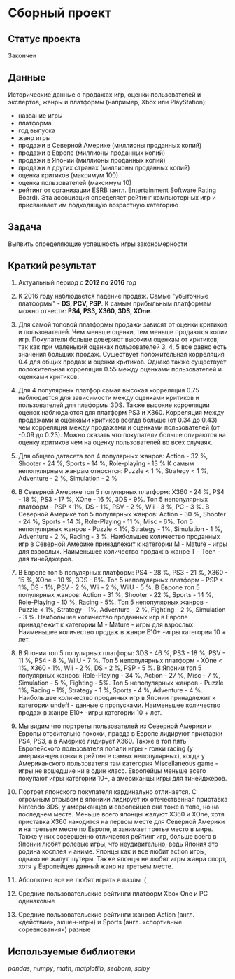# Сборный проект

## Статус проекта
Закончен

## Данные

Исторические данные о продажах игр, оценки пользователей и экспертов, жанры и платформы (например, Xbox или PlayStation):
- название игры
- платформа
- год выпуска
- жанр игры
- продажи в Северной Америке (миллионы проданных копий)
- продажи в Европе (миллионы проданных копий)
- продажи в Японии (миллионы проданных копий)
- продажи в других странах (миллионы проданных копий)
- оценка критиков (максимум 100)
- оценка пользователей (максимум 10)
- рейтинг от организации ESRB (англ. Entertainment Software Rating Board). Эта ассоциация определяет рейтинг компьютерных игр и присваивает им подходящую возрастную категорию

## Задача

Выявить определяющие успешность игры закономерности

## Краткий результат

1. Актуальный период с **2012 по 2016** год

2. К 2016 году наблюдается падение продаж.  Самые "убыточные платформы" - **DS, PCV, PSP**. К самым прибыльным платформам можно отнести: **PS4, PS3, X360, 3DS, XOne**.

3. Для самой топовой платформы продажи зависят от оценки критиков и пользователей. Чем меньше оценки, тем меньше продаются копии игр. Покупатели  больше доверяют высоким оценкам от критиков, так как при маленький оценках пользователей 3, 4, 5 все равно есть значения больших продаж. Существует положительная корреляция 0.4 для общих продаж и оценки критиков. Однако также существует положительная корреляция 0.55 между оценками пользователей и оценками критиков. 

4. Для 4 популярных платфор самая высокая корреляция 0.75 наблюдается для зависимости между оценками критиков и пользователей для плаформы 3DS. Также высокие корреляции оценок наблюдаются для платформ PS3 и X360. Корреляция между продажами и оценками критиков всегда больше (от 0.34 до 0.43) чем корреляция между продажами и оценками пользователей (от -0.09 до 0.23). Можно сказать что покупатели больше опираются на оценку критиков чем на оценку пользователей во всех случаях.

5. Для общего датасета топ 4 популярных жанров: Action - 32 %, Shooter - 24 %, Sports - 14 %, Role-playing - 13 % К самым непопулярным жанрам относятся: Puzzle < 1 %, Strategy < 1 %, Adventure - 2 %, Simulation - 2 %

6. В Северной Америке топ 5 популярных платформ: X360 - 24 %, PS4 - 18 %, PS3 - 17 %, XOne - 16 %, 3DS - 9%. Топ 5 непопулярных платформ - PSP < 1%, DS - 1%, PSV - 2 %, Wii - 3 %, PC - 3 %. В Северной Америке топ 5 популярных жанров: Action - 30 %, Shooter - 24 %, Sports - 14 %, Role-Playing - 11 %, Misc - 6%. Топ 5 непопулярных жанров - Puzzle < 1%, Strategy - 1%, Simulation - 1 %, Adventure - 2 %, Racing - 3 %. Наибольшее количество проданных игр в Северной Америке принадлежит к категории М - Mature - игры для взрослых. Наименьшее количество продаж в жанре Т - Teen - для тинейджеров.

7. В Европе топ 5 популярных платформ: PS4 - 28 %, PS3 - 21 %, X360 - 15 %, XOne - 10 %, 3DS - 8%. Топ 5 непопулярных платформ - PSP < 1%, DS - 1%, PSV - 2 %, Wii - 2 %, WiiU - 5 %. В Европе топ 5 популярных жанров: Action - 31 %, Shooter - 22 %, Sports - 14 %, Role-Playing - 10 %, Racing - 5%. Топ 5 непопулярных жанров - Puzzle < 1%, Strategy - 1%, Adventure - 2 %, Fighting - 2 %, Simulation - 3 %. Наибольшее количество проданных игр в Европе принадлежит к категории М - Mature - игры для взрослых. Наименьшее количество продаж в жанре E10+ -игры категории 10 + лет.

8. В Японии топ 5 популярных платформ: 3DS - 46 %, PS3 - 18 %, PSV - 11 %, PS4 - 8 %, WiiU - 7 %. Топ 5 непопулярных платформ - XOne < 1%, X360 - 1%, Wii - 2 %, DS - 2 %, PSP - 5 %. В Японии топ 5 популярных жанров: Role-Playing - 34 %, Action - 27 %, Misc - 7 %, Simulation - 5 %, Fighting - 5%. Топ 5 непопулярных жанров - Puzzle 1%, Racing - 1%, Strategy - 1 %, Sports - 4 %, Adventure - 4 %. Наибольшее количество проданных игр в Японии принадлежит к категории undeff - данные с пропусками. Наименьшее количество продаж в жанре E10+ -игры категории 10 + лет.

9. Мы видим что портреты пользователей из Северной Америки и Европы отосительно похожи, правда в Европе лидируют приставки PS4, PS3, а в Америке лидирует X360. Также в топ пять Европейского пользователя попали игры - гонки racing (у американцев гонки в рейтинге самых непопулярных), когда у Американского пользователя там категория Miscellaneous game - игры не вошедшие ни в один класс. Европейцы меньше всего покупают игры категории 10+, а американцы игры для тинейджеров.

10. Портрет японского покупателя кардинально отличается. С огромным отрывом в япониии лидирует их отечественная приставка Nintendo 3DS, у американцев и европейцев она тоже в топе, но на последнем месте. Меньше всего японцы жалуют X360 и XOne, хотя приставка X360 находится на первом месте для Северной Америки и на третьем месте по Европе, и занимает третье место в мире. Также у них совершенно отличается рейтинг игр, больше всего в Японии любят ролевые игры, что неудивительно, ведь Япония это родина косплея и аниме. Японцы как и все любит action игры, однако не жалут шутеры. Также японцы не любят игры жанра спорт, хотя у Европейцев данный жанр на третьем месте.

11. Абсолютно все не любят играть в пазлы :(

12. Средние пользовательские рейтинги платформ Xbox One и PC одинаковые

13. Средние пользовательские рейтинги жанров Action (англ. «действие», экшен-игры) и Sports (англ. «спортивные соревнования») разные


## Используемые библиотеки
*pandas*, *numpy*, *math*, *matplotlib*, *seaborn*, *scipy*
